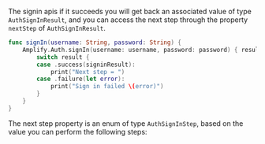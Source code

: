
The signin apis if it succeeds you will get back an associated value of type `AuthSignInResult`, and you can access the next step through the property `nextStep` of `AuthSignInResult`. 

```swift
func signIn(username: String, password: String) {
    Amplify.Auth.signIn(username: username, password: password) { result in
        switch result {
        case .success(signinResult):
            print("Next step = ")
        case .failure(let error):
            print("Sign in failed \(error)")
        }
    }
}
```

The next step property is an enum of type `AuthSignInStep`, based on the value you can perform the following steps:
